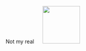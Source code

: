 Not my real <img src="https://github.githubassets.com/images/modules/logos_page/GitHub-Mark.png" width=15/> <img src="https://github.githubassets.com/images/modules/logos_page/GitHub-Logo.png" width=100/>

<!-- **imsoondae/imsoondae** is a ✨ _special_ ✨ repository because its `README.md` (this file) appears on your GitHub profile. -->
